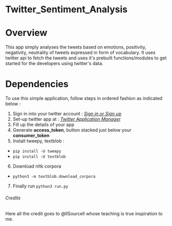 # Twitter_Sentiment_Analysis

# Overview
This app simply analyses the tweets based on emotions, positivity, negativity, neutrality of tweets expressed in form of vocabulary. It uses twitter api to fetch the tweets and uses it's prebuilt functions/modules to get started for the developers using twitter's data.

# Dependencies
To use this simple application, follow steps in ordered fashion as indicated below :

1. Sign in into your twitter account : [*Sign in or Sign up*](https://twitter.com/)
2. Set-up twitter app at : [*Twitter Application Manager*](https://apps.twitter.com/)
3. Fill up the details of your app
4. Generate **access_token**, button stacked just below your **consumer_token**
5. Install tweepy, textblob :

 - `pip install -U tweepy`
 - `pip install -U textblob`

6. Download nltk corpora

 - `python3 -m textblob.download_corpora`

7. Finally run `python3 run.py`

###### Credits
Here all the credit goes to @llSourcell whose teaching is true inspiration to me.
